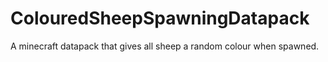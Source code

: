 # ColouredSheepSpawningDatapack
A minecraft datapack that gives all sheep a random colour when spawned.

